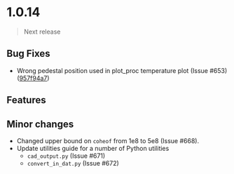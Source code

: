 # 1.0.14

> Next release

## Bug Fixes

- Wrong pedestal position used in plot_proc temperature plot (Issue #653) ([957f94a7](https://git.ccfe.ac.uk/process/process/commit/957f94a723b026f67544fa46548bc8a1be062d35))

## Features


## Minor changes

- Changed upper bound on `coheof` from 1e8 to 5e8 (Issue #668).
- Update utilities guide for a number of Python utilities
    - `cad_output.py` (Issue #671)
    - `convert_in_dat.py` (Issue #672)
